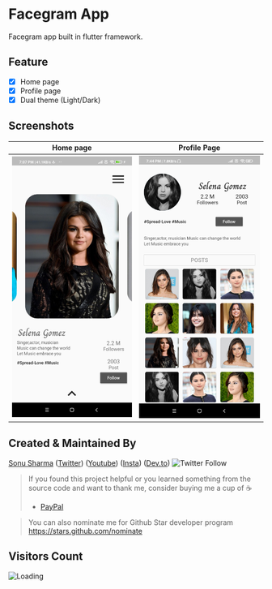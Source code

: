 # Facegram App

Facegram app built in flutter framework. 

## Feature
- [x] Home page
- [x] Profile page
- [x] Dual theme (Light/Dark)

## Screenshots

Home page                      | Profile Page
:-------------------------:|:-------------------------:
![](https://github.com/TheAlphamerc/flutter_facegram/blob/master/screenshots/screenshot_1.jpg?raw=true) |![](https://github.com/TheAlphamerc/flutter_facegram/blob/master/screenshots/screnshot_2.jpg?raw=true)

## Created & Maintained By

[Sonu Sharma](https://github.com/TheAlphamerc) ([Twitter](https://www.twitter.com/TheAlphamerc)) ([Youtube](https://www.youtube.com/user/sonusharma045sonu/)) ([Insta](https://www.instagram.com/_sonu_sharma__)) ([Dev.to](https://dev.to/thealphamerc))
  ![Twitter Follow](https://img.shields.io/twitter/follow/thealphamerc?style=social) 

> If you found this project helpful or you learned something from the source code and want to thank me, consider buying me a cup of :coffee:
>
> * [PayPal](https://www.paypal.me/TheAlphamerc/)

> You can also nominate me for Github Star developer program https://stars.github.com/nominate

## Visitors Count

<img align="left" src = "https://profile-counter.glitch.me/flutter_facegram/count.svg" alt ="Loading">
